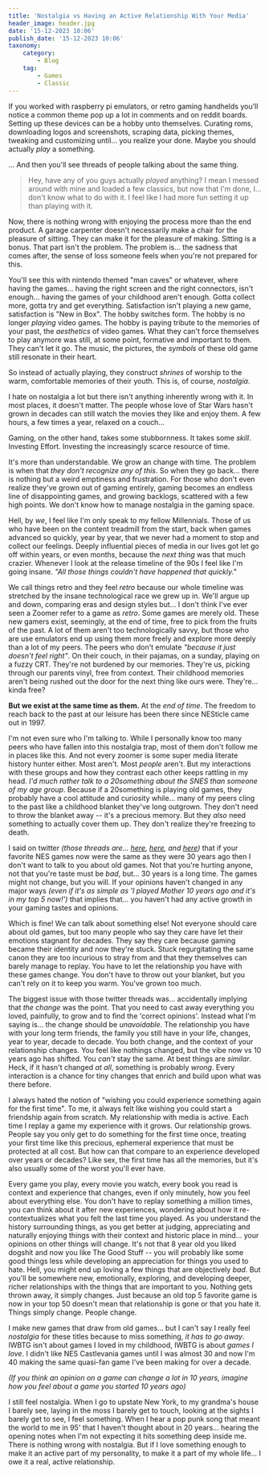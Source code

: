 ```yaml
---
title: 'Nostalgia vs Having an Active Relationship With Your Media'
header_image: header.jpg
date: '15-12-2023 10:06'
publish_date: '15-12-2023 10:06'
taxonomy:
    category:
        - Blog
    tag:
        - Games
        - Classic
---
```


If you worked with raspberry pi emulators, or retro gaming handhelds you'll notice a common theme pop up a lot in comments and on reddit boards. Setting up these devices can be a hobby unto themselves. Curating roms, downloading logos and screenshots, scraping data, picking themes, tweaking and customizing until... you realize your done. Maybe you should actually *play* a something.

... And then you'll see threads of people talking about the same thing.

> Hey, have any of you guys actually *played* anything? I mean I messed around with mine and loaded a few classics, but now that I'm done, I... don't know what to do with it. I feel like I had more fun setting it up than playing with it.

Now, there is nothing wrong with enjoying the process more than the end product. A garage carpenter doesn't necessarily make a chair for the pleasure of sitting. They can make it for the pleasure of making. Sitting is a bonus. That part isn't the problem. The problem is... the sadness that comes after, the sense of loss someone feels when you're not prepared for this.

You'll see this with nintendo themed "man caves" or whatever, where having the games... having the right screen and the right connectors, isn't enough... having the games of your childhood aren't enough. Gotta collect more, gotta try and get everything. Satisfaction isn't playing a new game, satisfaction is "New in Box". The hobby switches form. The hobby is no longer *playing* video games. The hobby is paying tribute to the memories of your past, the *aesthetics* of video games. What they can't force themselves to play anymore was still, at some point, formative and important to them. They can't let it go. The music, the pictures, the *symbols* of these old game still resonate in their heart. 

So instead of actually playing, they construct *shrines* of worship to the warm, comfortable memories of their youth. This is, of course, *nostalgia*.

I hate on nostalgia a lot but there isn't anything inherently wrong with it. In most places, it doesn't matter. The people whose love of Star Wars hasn't grown in decades can still watch the movies they like and enjoy them. A few hours, a few times a year, relaxed on a couch... 

Gaming, on the other hand, takes some stubbornness. It takes some *skill*. Investing Effort. Investing the increasingly scarce resource of time. 

It's more than understandable. We grow an change with time. The problem is when that *they don't recognize any of this*. So when they go back... there is nothing but a weird emptiness and frustration. For those who don't even realize they've grown out of gaming entirely, gaming becomes an endless line of disappointing games, and growing backlogs, scattered with a few high points. We don't know how to manage nostalgia in the gaming space.

Hell, by *we*, I feel like I'm only speak to my fellow Millennials. Those of us who have been on the content treadmill from the start, back when games advanced so quickly, year by year, that we never had a moment to stop and collect our feelings. Deeply influential pieces of media in our lives got let go off within years, or even months, because the *next thing* was that much crazier. Whenever I look at the release timeline of the 90s I feel like I'm going insane. *"All those things couldn't have happened that quickly."*

We call things retro and they feel *retro* because our whole timeline was stretched by the insane technological race we grew up in. We'll argue up and down, comparing eras and design styles but... I don't think I've ever seen a Zoomer refer to a game as *retro*. Some games are merely old. These new gamers exist, seemingly, at the end of time, free to pick from the fruits of the past. A lot of them aren't too technologically savvy, but those who are use emulators end up using them more freely and explore more deeply than a lot of my peers. The peers who don't emulate *"because it just doesn't feel right"*. On their couch, in their pajamas, on a sunday, playing on a fuzzy CRT. They're not burdened by our memories. They're us, picking through our parents vinyl, free from context. Their childhood memories aren't being rushed out the door for the next thing like ours were. They're... kinda free?

**But we exist at the same time as them.** At the *end of time*. The freedom to reach back to the past at our leisure has been there since NESticle came out in 1997.

I'm not even sure who I'm talking to. While I personally know too many peers who have fallen into this nostalgia trap, most of them don't follow me in places like this. And not every zoomer is some super media literate history hunter either. Most aren't. Most *people* aren't. But my interactions with these groups and how they contrast each other keeps rattling in my head. *I'd much rather talk to a 20something about the SNES than someone of my age group*. Because if a 20something is playing old games, they probably have a cool attitude and curiosity while... many of my peers cling to the past like a childhood blanket they've long outgrown. They don't need to throw the blanket away -- it's a precious memory. But they *also* need something to actually cover them up. They don't realize they're freezing to death.

I said on twitter *(those threads are... [here](https://twitter.com/KayinNasaki/status/1735220591257330105), [here](https://twitter.com/KayinNasaki/status/1735529330434769175), and [here](https://twitter.com/KayinNasaki/status/1735531558918832257))* that if your favorite NES games now were the same as they were 30 years ago then I don't want to talk to you about old games. Not that you're hurting anyone, not that you're taste must be *bad*, but... 30 years is a long time. The games might not change, but you will. If your opinions haven't changed in any major ways *(even if it's as simple as 'I played Mother 10 years ago and it's in my top 5 now!')* that implies that... you haven't had any active growth in your gaming tastes and opinions. 

Which is fine! We can talk about something else! Not everyone should care about old games, but too many people who say they care have let their emotions stagnant for decades. They say they care because gaming became their identity and now they're stuck. Stuck regurgitating the same canon they are too incurious to stray from and that they themselves can barely manage to replay. You have to let the relationship you have with these games change. You don't have to throw out your blanket, but you can't rely on it to keep you warm. You've grown too much.

The biggest issue with those twitter threads was... accidentally implying that *the change* was the point. That you need to cast away everything you loved, painfully, to grow and to find the 'correct opinions'. Instead what I'm saying is... the change should be *unavoidable*. The relationship you have with your long term friends, the family you still have in your life, changes, year to year, decade to decade. You both change, and the context of your relationship changes. You feel like nothings changed, but the vibe now vs 10 years ago has shifted. You *can't* stay the same. At best things are *similar*. Heck, if it hasn't changed *at all*, something is probably *wrong*. Every interaction is a chance for tiny changes that enrich and build upon what was there before.

I always hated the notion of "wishing you could experience something again for the first time". To me, it always felt like wishing you could start a friendship again from scratch. My relationship with media is active. Each time I replay a game my experience with it grows. Our relationship grows. People say you only get to do something for the first time once, treating your first time like this precious, ephemeral experience that must be protected at all cost. But how can that compare to an experience developed over years or decades? Like sex, the first time has all the memories, but it's also usually some of the worst you'll ever have.

Every game you play, every movie you watch, every book you read is context and experience that changes, even if only minutely, how you feel about everything else. You don't have to replay something a million times, you can think about it after new experiences, wondering about how it re-contextualizes what you felt the last time you played. As you understand the history surrounding things, as you get better at judging, appreciating and naturally enjoying things with their context and historic place in mind... your opinions on other things will change. It's not that 8 year old you liked dogshit and now you like The Good Stuff -- you will probably like some good things less while developing an appreciation for things you used to hate. Hell, you might end up loving a few things that are objectively *bad*. But you'll be somewhere new, emotionally, exploring, and developing deeper, richer relationships with the things that are important to you. Nothing gets thrown away, it simply changes. Just because an old top 5 favorite game is now in your top 50 doesn't mean that relationship is gone or that you hate it. Things simply change. People change.

I make new games that draw from old games... but I can't say I really feel *nostalgia* for these titles because to miss something, *it has to go away*. IWBTG isn't about games I loved in my childhood, IWBTG is about *games I love*. I didn't like NES Castlevania games until I was almost 30 and now I'm 40 making the same quasi-fan game I've been making for over a decade. 

*(If you think an opinion on a game can change a lot in 10 years, imagine how you feel about a game you started 10 years ago)*

I still feel nostalgia. When I go to upstate New York, to my grandma's house I barely see, laying in the moss I barely get to touch, looking at the sights I barely get to see, I feel something. When I hear a pop punk song that meant the world to me in 95' that I haven't thought about in 20 years... hearing the opening notes when I'm not expecting it hits something deep inside me. There is nothing wrong with nostalgia. But if I love something enough to make it an active part of my personality, to make it a part of my whole life... I owe it a real, active relationship.